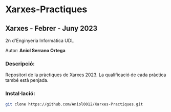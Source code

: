 # Xarxes-Practiques
## Xarxes - Febrer - Juny 2023

2n d'Enginyeria Informàtica UDL

Autor: **Aniol Serrano Ortega**

### Descripció:

Repositori de la pràctiques de Xarxes 2023. La qualificació de cada pràctica també està penjada.

### Instal·lació:

   ```sh
   git clone https://github.com/Aniol0012/Xarxes-Practiques.git
   ```
